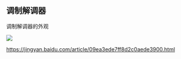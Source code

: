 ## 调制解调器

调制解调器的外观

![](https://i.postimg.cc/TwZFrLch/2749555-1-G110160316413.png)

https://jingyan.baidu.com/article/09ea3ede7ff8d2c0aede3900.html
